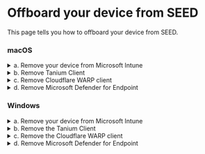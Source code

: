 # Offboard your device from SEED

This page tells you how to offboard your device from SEED.



<!-- tabs:start -->

### **macOS**

<details>
  <summary>a. Remove your device from Microsoft Intune</summary>

  1. Open the **Company Portal** application and click **Sign in**.

  <kbd>![sign-in](images/onboarding-for-macos/sign-in.png)</kbd>

  2. Log in using your TechPass account credentials.
     <!--- If you are a public officer, use your [WOG ID](terms-definitions).
     - If you are a vendor, use your [TechPass ID](terms-definitions).-->

     <kbd>![log-in-to-gcc](images/onboarding-for-macos/log-in-to-gcc.png)</kbd>

     ?> Your two-factor authentication(2FA) varies based on the authentication method you have [set up](https://account.activedirectory.windowsazure.com/Proofup.aspx). If you're using the text message method for authentication, after you enter your password, enter the verification code sent to your phone.

  3. Go to **Devices** and click the three dots beside the device you want to unenrol.
  4. Choose **Remove**.

  <kbd>![devices](images/onboarding-for-macos/devices-2.png)</kbd>
  5. When prompted to confirm the removal, select **Remove**.
  6. Click your profile icon and **Sign out** of **Company Portal**.


</details>

<details>
  <summary>b. Remove Tanium Client</summary>

  1. Open the **Terminal** app and run the following commands:

  ```
  sudo launchctl unload /Library/LaunchDaemons/com.tanium.taniumclient.plist

  sudo launchctl remove com.tanium.taniumclient > /dev/null 2>&1

  sudo rm /Library/LaunchDaemons/com.tanium.taniumclient.plist

  sudo rm /Library/LaunchDaemons/com.tanium.trace.recorder.plist

  sudo rm -rf /Library/Tanium/

  sudo rm /var/db/receipts/com.tanium.taniumclient.TaniumClient.pkg.bom

  sudo rm /var/db/receipts/com.tanium.taniumclient.TaniumClient.pkg.plist

  sudo rm /var/db/receipts/com.tanium.tanium.client.bom

  sudo rm /var/db/receipts/com.tanium.tanium.client.plist
  ```
2. Enter your macOS password when prompted.  

</details>

<details>
  <summary>c. Remove Cloudflare WARP client</summary>

  Complete the following steps to remove Cloudflare WARP Client:

  1. Open the **Terminal**app and run the following command.

  ```
  sudo /bin/sh /Applications/Cloudflare\ WARP.app/Contents/Resources/uninstall.sh
  ```
  2. Enter your macOS password when prompted.

  </details>

  <details>
  <summary>d. Remove Microsoft Defender for Endpoint</summary>

To remove Microsoft Defender for Endpoint from your device, offboard your device from it using the offboarding script.

1. Open **Terminal** and run `mdatp health`.
2. Note down the displayed **org_id**.
3. Identify the organisation of the Defender or the antivirus on your device.

?> Refer to [Organisation IDs and organisation mapping](faqs/organisation-ids-and-mapping.md) for identifying your Defender or antivirus organisation.

4. Based on the organisation, choose the required step from the following:
  - If your organisation id corresponds to WOG, contact [GCC2.0 team](https://form.gov.sg/#!/6099efa30d6a0a0012dff367), to get the offboarding script for macOS.
  - If your organisation id corresponds to TechPass, contact your Defender administrator to get the offboarding scripts for your operating system for macOS.

?>  Check if the script that you received has not yet expired. The expiry date is indicated on the file name. For example, *WindowsDefenderATPOffboardingScript_valid_until_2021-11-10.sh*

5. Save the offboarding script to the **Downloads** folder.
6. Go to **Terminal** and run the following command:
  ```
  sudo /bin/sh ~/Downloads/name_of_offboarding_script.sh
  ```
?> The file name *name_of_offboarding_script* in this command is only an example. When you run the command, specify the file name of the offboarding script provided to you.

7. Go back to the **Finder** icon in the **Dock**.
8. Choose **Applications** and search for **Microsoft Defender for Endpoint.app**.
9. Drag the app to the Bin, or select the app and choose **File** > **Move to Bin**.

</details>

### **Windows**

<details>
<summary>a. Remove your  device from Microsoft Intune</summary>

1. Click **Start** icon on the taskbar.
2. Go to  **Settings** > **Accounts** > **Access work or school**.
3. Click your account and select **Disconnect**.
</details>

<details>
<summary>b. Remove the Tanium Client</summary>

1. Click **Start** icon on the taskbar.
2. Go to **Settings** > **Apps**.
3. Search for **Tanium Client** and then select **Uninstall**

</details>

<details>
<summary>c. Remove the Cloudflare WARP client</summary>

1. Click **Start** icon on the taskbar.
2. Go to **Settings** > **Apps**.
3. Search for **Cloudflare WARP** and then select **Uninstall**.
</details>

<details>
<summary>d. Remove Microsoft Defender for Endpoint</summary>

To remove Microsoft Defender for Endpoint from your device, offboard the device from it using the offboarding script.

  1. In the search box on the taskbar, type **regedit**.
  2. Choose **Registry Editor** from the results and click **Run as administrator**.
  3. In the **Registry Editor**, go to **Computer** > **HKEY_LOCAL_MACHINE** > **SOFTWARE** > **Microsoft** > **Windows Advanced Threat Protection** > **Status**. The OrgId of the Defender or antivirus running on your device will be displayed here.
  4. Identify the organisation of the Defender or the antivirus on your device.

  ?> Refer to [Organisation IDs and organisation mapping](faqs/organisation-ids-and-mapping) for identifying your Defender or antivirus organisation.

  5. Based on the organisation, choose the required step from the following:
    - If your organisation id corresponds to WOG, contact [GCC2.0 team](https://form.gov.sg/#!/6099efa30d6a0a0012dff367), to get the offboarding script for Windows.
    - If your organisation id corresponds to TechPass, contact your Defender administrator to get the offboarding scripts for your operating system for Windows.

    ?>  Check if the script that you received has not yet expired. The expiry date is indicated on the file name. For example, *WindowsDefenderATPOffboardingScript_valid_until_2021-11-10.cmd*


   6. Save the offboarding script in your **Downloads** folder.
   7. Go to **Start** and type **cmd**.
   8. Right-click on **Command Prompt** and select **Run as administrator**.
   9. If prompted, enter your Windows password.
   10. Run the following commands:
     ```
     cd "%USERPROFILE%\Downloads\"

     .\name_of_offboarding_script.cmd
     ```
  ?> Name of the .cmd file mentioned in this command is only an example. When you run the command, specify the file name of the offboarding script provided to you.  

</details>

<!-- tabs:end -->
